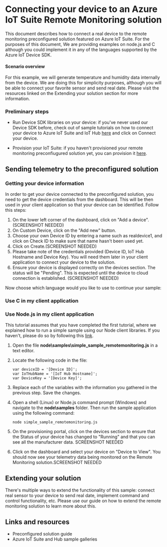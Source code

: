 <properties
   pageTitle="Connecting your device to the preconfigured solution"
   description="Connecting your device to the preconfigured solution"
   services=""
   documentationCenter="dev-center-name"
   authors="hegate"
   manager="jaosborn"
   editor=""/>

<tags
   ms.service="na"
   ms.devlang="na"
   ms.topic="article"
   ms.tgt_pltfrm="na"
   ms.workload="required"
   ms.date="09/22/2015"
   ms.author="hegate"/>


# Connecting your device to an Azure IoT Suite Remote Monitoring solution

This document describes how to connect a real device to the remote monitoring preconfigured solution featured on Azure IoT Suite. For the purposes of this document, We are providing examples on node.js and C although you could implement it in any of the languages supported by the Azure IoT Device SDK.

#### Scenario overview

For this example, we will generate temperature and humidity data internally from the device. We are doing this for simplicity purposes, although you will be able to connect your favorite sensor and send real date. Please visit the resources linked on the Extending your solution section for more information.

### Preliminary steps

- Run Device SDK libraries on your device: if you've never used our Device SDK before, check out of sample tutorials on how to connect your device to Azure IoT Suite and IoT Hub [here](http://www.azure.com/iotdev) and click on Connect your device.

- Provision your IoT Suite: if you haven't provisioned your remote monitoring preconfiugured solution yet, you can provision it [here](www.internetofyourthigns.com).



## Sending telemetry to the preconfigured solution

### Getting your device information

In order to get your device connected to the preconfigured solution, you need to get the device credentials from the dashboard. This will be then used in your client application so that your device can be identified. Follow this steps:

1.  On the lower left corner of the dashboard, click on "Add a device". (SCREENSHOT NEEDED)
2.  On Custom Device, click on the "Add new" button.
3.  Choose your own Device ID by entering a name such as realdevice1, and click on Check ID to make sure that name hasn't been used yet.
4. Click on Create.(SCREENSHOT NEEDED)
5. Please take note of the credentials provided (Device ID, IoT Hub Hostname and Device Key). You will need them later in your client application to connect your device to the solution.
6. Ensure your device is displayed correctly on the devices section. The status will be "Pending". This is expected until the device to cloud connection is established. (SCREENSHOT NEEDED)

Now choose which language would you like to use to continue your sample:

### Use C in my client application

### Use Node.js in my client application

This tutorial assumes that you have completed the first tutorial, where we explained how to run a simple sample using our Node client libraries. If you haven't, please do so by following this [link](https://github.com/Azure/azure-iot-sdks/blob/develop/node/device/doc/run_sample.md).  

1.  Open the file **node\\samples\\simple_sample_remotemonitoring.js** in a text editor.

2.  Locate the following code in the file:

    ```
    var deviceID = '[Device ID]';
    var IoTHubName = '[IoT Hub Hostname]';
    var DeviceKey = '[Device Key]';
    ```

3.  Replace each of the variables with the information you gathered in the previous step. Save the changes.


4. Open a shell (Linux) or Node.js command prompt (Windows) and navigate to the **node\\samples** folder. Then run the sample application using the following command:

    ```
    node simple_sample_remotemonitoring.js
    ```

6. On the provisioning portal, click on the devices section to ensure that the Status of your device has changed to "Running" and that you can see all the manufacturer data. SCREENSHOT NEEDED

7. Click on the dashboard and select your device on "Device to View". You should now see your telemetry data being monitored on the Remote Monitoring solution.SCREENSHOT NEEDED



## Extending your solution

There's multiple ways to extend the functionality of this sample: connect real sensor to your device to send real date, implement command and control functionality, etc. Please use our guide on how to extend the remote monitoring solution to learn more about this.

## Links and resources

- Preconfigured solution guide
- Azure IoT Suite and Hub sample galleries
